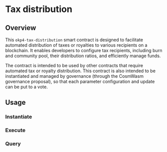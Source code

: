 # Tax distribution

## Overview

This `okp4-tax-distribution` smart contract is designed to facilitate automated distribution of taxes or royalties to 
various recipients on a blockchain. It enables developers to configure tax recipients, including burn and community pool, 
their distribution ratios, and efficiently manage funds. 

The contract is intended to be used by other contracts that require automated tax or royalty distribution. This contract 
is also intended to be instantiated and managed by governance (through the CosmWasm governance proposal), so that each 
parameter configuration and update can be put to a vote. 

## Usage

### Instantiate


### Execute


### Query
